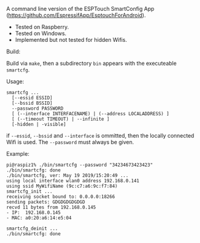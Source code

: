 A command line version of the ESPTouch SmartConfig App (https://github.com/EspressifApp/EsptouchForAndroid).
* Tested on Raspberry.
* Tested on Windows.
* Implemented but not tested for hidden Wifis.

Build:

Build via `make`, then a subdirectory `bin` appears with the executeable `smartcfg`.

Usage:

```
smartcfg ...
  [--essid ESSID]
  [--bssid BSSID]
  --password PASSWORD
  [ (--interface INTERFACENAME) | (--address LOCALADDRESS) ]
  [ (--timeout TIMEOUT) | --infinite ]
  [-hidden | -visible]

```

if `--essid`, `--bssid` and `--interface` is ommitted, then the locally connected Wifi is used.
The `--password` must always be given.

Example:

```
pi@raspiz1% ./bin/smartcfg --password "34234673423423"
./bin/smartcfg: done
./bin/smartcfg, ver: May 19 2019/15:20:49 ...
using local interface wlan0 address 192.168.0.141
using ssid MyWifiName (9c:c7:a6:9c:f7:84)
smartcfg_init ...
receiving socket bound to: 0.0.0.0:18266
sending packets: GDGDGDGDGDGD
recvd 11 bytes from 192.168.0.145
- IP:  192.168.0.145
- MAC: a0:20:a6:14:e5:04

smartcfg_deinit ...
./bin/smartcfg: done

```
